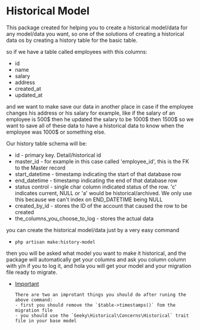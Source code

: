   # Historical Model
  
  This package created for helping you to create a historical model/data for any model/data you want, so one of the solutions of creating a historical data os by creating a history table for the basic table.
  
  so if we have a table called employees with this columns:
  - id
  - name
  - salary
  - address
  - created_at
  - updated_at
  
  and we want to make save our data in another place in case if the employee changes his address or his salary for example,
  like if the salary of an employee is 500$ then he updated the salary to be 1000$ then 1500$ so we want to save all of these data to have a historical data to know when the employee was 1000$ or something else.
  
  Our history table schema will be:
  - id - primary key. Detail/historical id
  - master_id - for example in this case called 'employee_id', this is the FK to the Master record
  - start_datetime - timestamp indicating the start of that database row
  - end_datetime - timestamp indicating the end of that database row
  - status control - single char column indicated status of the row. 'c' indicates current, NULL or 'a' would be historical/archived. We only use this because we can't index on END_DATETIME being NULL
  - created_by_id - stores the ID of the account that caused the row to be created
  - the_columns_you_choose_to_log - stores the actual data  
     
 you can create the historical model/data just by a very easy command  
  - `php artisan make:history-model`

then you will be asked what model you want to make it historical, and the package will automatically get your columns and ask you column column with y/n if you to log it, and hola you will get your model and your migration file
ready to migrate.



   
  * [Important](#imp)
  
        There are two an improtant things you should do after runing the above command:
        - first you should remove the `$table->timestamps()` fom the migration file
        - you should use the `Geeky\Historical\Concerns\Historical` trait file in your base model 
